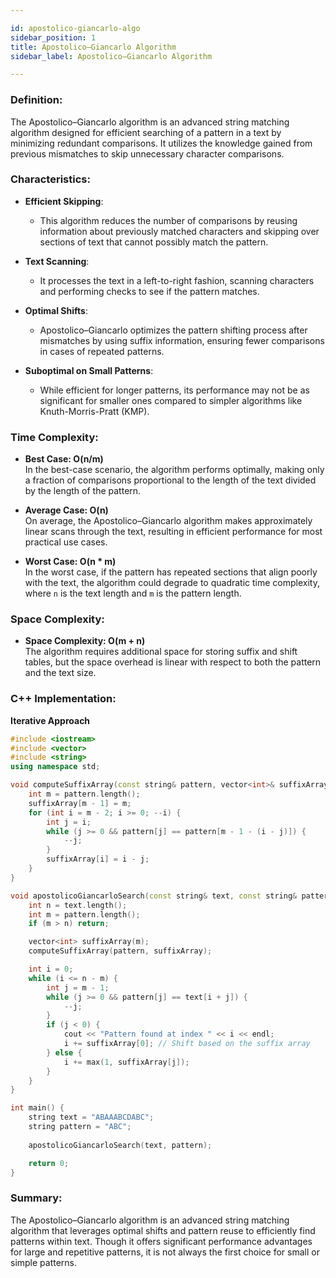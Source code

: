 ```yaml
---

id: apostolico-giancarlo-algo  
sidebar_position: 1  
title: Apostolico–Giancarlo Algorithm  
sidebar_label: Apostolico–Giancarlo Algorithm  

---
```


### Definition:

The Apostolico–Giancarlo algorithm is an advanced string matching algorithm designed for efficient searching of a pattern in a text by minimizing redundant comparisons. It utilizes the knowledge gained from previous mismatches to skip unnecessary character comparisons.

### Characteristics:

- **Efficient Skipping**:
  - This algorithm reduces the number of comparisons by reusing information about previously matched characters and skipping over sections of text that cannot possibly match the pattern.

- **Text Scanning**:
  - It processes the text in a left-to-right fashion, scanning characters and performing checks to see if the pattern matches.

- **Optimal Shifts**:
  - Apostolico–Giancarlo optimizes the pattern shifting process after mismatches by using suffix information, ensuring fewer comparisons in cases of repeated patterns.

- **Suboptimal on Small Patterns**:
  - While efficient for longer patterns, its performance may not be as significant for smaller ones compared to simpler algorithms like Knuth-Morris-Pratt (KMP).

### Time Complexity:

- **Best Case: O(n/m)**  
  In the best-case scenario, the algorithm performs optimally, making only a fraction of comparisons proportional to the length of the text divided by the length of the pattern.

- **Average Case: O(n)**  
  On average, the Apostolico–Giancarlo algorithm makes approximately linear scans through the text, resulting in efficient performance for most practical use cases.

- **Worst Case: O(n * m)**  
  In the worst case, if the pattern has repeated sections that align poorly with the text, the algorithm could degrade to quadratic time complexity, where `n` is the text length and `m` is the pattern length.

### Space Complexity:

- **Space Complexity: O(m + n)**  
  The algorithm requires additional space for storing suffix and shift tables, but the space overhead is linear with respect to both the pattern and the text size.

### C++ Implementation:

**Iterative Approach**
```cpp
#include <iostream>
#include <vector>
#include <string>
using namespace std;

void computeSuffixArray(const string& pattern, vector<int>& suffixArray) {
    int m = pattern.length();
    suffixArray[m - 1] = m;
    for (int i = m - 2; i >= 0; --i) {
        int j = i;
        while (j >= 0 && pattern[j] == pattern[m - 1 - (i - j)]) {
            --j;
        }
        suffixArray[i] = i - j;
    }
}

void apostolicoGiancarloSearch(const string& text, const string& pattern) {
    int n = text.length();
    int m = pattern.length();
    if (m > n) return;

    vector<int> suffixArray(m);
    computeSuffixArray(pattern, suffixArray);

    int i = 0;
    while (i <= n - m) {
        int j = m - 1;
        while (j >= 0 && pattern[j] == text[i + j]) {
            --j;
        }
        if (j < 0) {
            cout << "Pattern found at index " << i << endl;
            i += suffixArray[0]; // Shift based on the suffix array
        } else {
            i += max(1, suffixArray[j]);
        }
    }
}

int main() {
    string text = "ABAAABCDABC";
    string pattern = "ABC";
    
    apostolicoGiancarloSearch(text, pattern);

    return 0;
}
```

### Summary:

The Apostolico–Giancarlo algorithm is an advanced string matching algorithm that leverages optimal shifts and pattern reuse to efficiently find patterns within text. Though it offers significant performance advantages for large and repetitive patterns, it is not always the first choice for small or simple patterns.